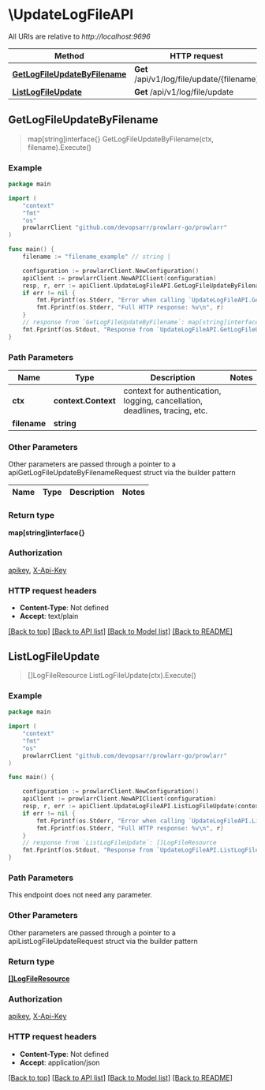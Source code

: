 # \UpdateLogFileAPI

All URIs are relative to *http://localhost:9696*

Method | HTTP request | Description
------------- | ------------- | -------------
[**GetLogFileUpdateByFilename**](UpdateLogFileAPI.md#GetLogFileUpdateByFilename) | **Get** /api/v1/log/file/update/{filename} | 
[**ListLogFileUpdate**](UpdateLogFileAPI.md#ListLogFileUpdate) | **Get** /api/v1/log/file/update | 



## GetLogFileUpdateByFilename

> map[string]interface{} GetLogFileUpdateByFilename(ctx, filename).Execute()



### Example

```go
package main

import (
	"context"
	"fmt"
	"os"
	prowlarrClient "github.com/devopsarr/prowlarr-go/prowlarr"
)

func main() {
	filename := "filename_example" // string | 

	configuration := prowlarrClient.NewConfiguration()
	apiClient := prowlarrClient.NewAPIClient(configuration)
	resp, r, err := apiClient.UpdateLogFileAPI.GetLogFileUpdateByFilename(context.Background(), filename).Execute()
	if err != nil {
		fmt.Fprintf(os.Stderr, "Error when calling `UpdateLogFileAPI.GetLogFileUpdateByFilename``: %v\n", err)
		fmt.Fprintf(os.Stderr, "Full HTTP response: %v\n", r)
	}
	// response from `GetLogFileUpdateByFilename`: map[string]interface{}
	fmt.Fprintf(os.Stdout, "Response from `UpdateLogFileAPI.GetLogFileUpdateByFilename`: %v\n", resp)
}
```

### Path Parameters


Name | Type | Description  | Notes
------------- | ------------- | ------------- | -------------
**ctx** | **context.Context** | context for authentication, logging, cancellation, deadlines, tracing, etc.
**filename** | **string** |  | 

### Other Parameters

Other parameters are passed through a pointer to a apiGetLogFileUpdateByFilenameRequest struct via the builder pattern


Name | Type | Description  | Notes
------------- | ------------- | ------------- | -------------


### Return type

**map[string]interface{}**

### Authorization

[apikey](../README.md#apikey), [X-Api-Key](../README.md#X-Api-Key)

### HTTP request headers

- **Content-Type**: Not defined
- **Accept**: text/plain

[[Back to top]](#) [[Back to API list]](../README.md#documentation-for-api-endpoints)
[[Back to Model list]](../README.md#documentation-for-models)
[[Back to README]](../README.md)


## ListLogFileUpdate

> []LogFileResource ListLogFileUpdate(ctx).Execute()



### Example

```go
package main

import (
	"context"
	"fmt"
	"os"
	prowlarrClient "github.com/devopsarr/prowlarr-go/prowlarr"
)

func main() {

	configuration := prowlarrClient.NewConfiguration()
	apiClient := prowlarrClient.NewAPIClient(configuration)
	resp, r, err := apiClient.UpdateLogFileAPI.ListLogFileUpdate(context.Background()).Execute()
	if err != nil {
		fmt.Fprintf(os.Stderr, "Error when calling `UpdateLogFileAPI.ListLogFileUpdate``: %v\n", err)
		fmt.Fprintf(os.Stderr, "Full HTTP response: %v\n", r)
	}
	// response from `ListLogFileUpdate`: []LogFileResource
	fmt.Fprintf(os.Stdout, "Response from `UpdateLogFileAPI.ListLogFileUpdate`: %v\n", resp)
}
```

### Path Parameters

This endpoint does not need any parameter.

### Other Parameters

Other parameters are passed through a pointer to a apiListLogFileUpdateRequest struct via the builder pattern


### Return type

[**[]LogFileResource**](LogFileResource.md)

### Authorization

[apikey](../README.md#apikey), [X-Api-Key](../README.md#X-Api-Key)

### HTTP request headers

- **Content-Type**: Not defined
- **Accept**: application/json

[[Back to top]](#) [[Back to API list]](../README.md#documentation-for-api-endpoints)
[[Back to Model list]](../README.md#documentation-for-models)
[[Back to README]](../README.md)


